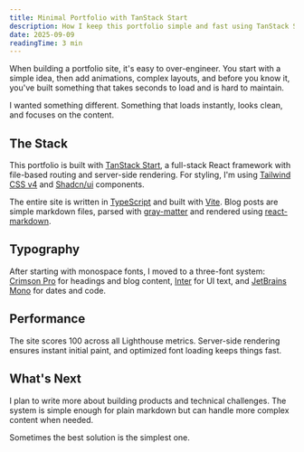 ```yaml
---
title: Minimal Portfolio with TanStack Start
description: How I keep this portfolio simple and fast using TanStack Start
date: 2025-09-09
readingTime: 3 min
---
```


When building a portfolio site, it's easy to over-engineer. You start with a simple idea, then add animations, complex layouts, and before you know it, you've built something that takes seconds to load and is hard to maintain.

I wanted something different. Something that loads instantly, looks clean, and focuses on the content.

## The Stack

This portfolio is built with [TanStack Start](https://tanstack.com/start), a full-stack React framework with file-based routing and server-side rendering. For styling, I'm using [Tailwind CSS v4](https://tailwindcss.com) and [Shadcn/ui](https://ui.shadcn.com) components.

The entire site is written in [TypeScript](https://www.typescriptlang.org) and built with [Vite](https://vitejs.dev). Blog posts are simple markdown files, parsed with [gray-matter](https://github.com/jonschlinkert/gray-matter) and rendered using [react-markdown](https://github.com/remarkjs/react-markdown).

## Typography

After starting with monospace fonts, I moved to a three-font system: [Crimson Pro](https://fonts.google.com/specimen/Crimson+Pro) for headings and blog content, [Inter](https://fonts.google.com/specimen/Inter) for UI text, and [JetBrains Mono](https://fonts.google.com/specimen/JetBrains+Mono) for dates and code.

## Performance

The site scores 100 across all Lighthouse metrics. Server-side rendering ensures instant initial paint, and optimized font loading keeps things fast.

## What's Next

I plan to write more about building products and technical challenges. The system is simple enough for plain markdown but can handle more complex content when needed.

Sometimes the best solution is the simplest one.
